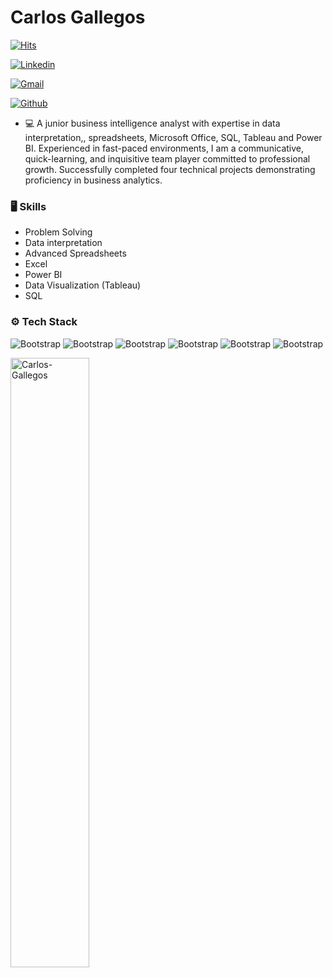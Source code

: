 # Carlos Gallegos

[![Hits](https://hits.seeyoufarm.com/api/count/incr/badge.svg?url=https%3A%2F%2Fgithub.com%2FCarlos-Gallegos%2FCarlos-Gallegos&count_bg=%2379C83D&title_bg=%23555555&icon=&icon_color=%23E7E7E7&title=Profile+Views&edge_flat=false)](https://hits.seeyoufarm.com)

[![Linkedin](https://img.shields.io/badge/-LinkedIn-blue?style=flat&logo=Linkedin&logoColor=white)](https://www.linkedin.com/in/carlosandresgallegos/)

[![Gmail](https://img.shields.io/badge/-Gmail-c14438?style=flat&logo=Gmail&logoColor=white)](mailto:carlitosgallegos@gmail.com)

[![Github](https://img.shields.io/github/followers/Carlos-Gallegos?label=Follow&style=social)](https://github.com/Carlos-Gallegos)

- 💻 A junior business intelligence analyst with expertise in data interpretation,, spreadsheets, Microsoft Office, SQL, Tableau and Power BI. Experienced in fast-paced environments, I am a communicative, quick-learning, and inquisitive team player committed to professional growth. Successfully completed four technical projects demonstrating proficiency in business analytics.


### 🖥 Skills

- Problem Solving 
- Data interpretation
- Advanced Spreadsheets
- Excel 
- Power BI
- Data Visualization (Tableau) 
- SQL 
### ⚙️ Tech Stack

![Bootstrap](https://img.shields.io/badge/-Power%20BI-05122A?style=plastic&logo=Power-BI&color=353535) ![Bootstrap](https://img.shields.io/badge/-Tableau-05122A?style=plastic&logo=Tableau&color=353535) ![Bootstrap](https://img.shields.io/badge/-Google%20Sheets-05122A?style=plastic&logo=Google-Sheets&color=353535) ![Bootstrap](https://img.shields.io/badge/-Microsoft%20Excel-05122A?style=plastic&logo=Microsoft-Excel&color=353535) ![Bootstrap](https://img.shields.io/badge/-Microsoft%20PowerPoint-05122A?style=plastic&logo=Microsoft-PowerPoint&color=353535) ![Bootstrap](https://img.shields.io/badge/-PostgreSQL-05122A?style=plastic&logo=PostgreSQL&color=353535)

<div>
  <img width="50%"  src="https://github-readme-streak-stats.herokuapp.com/?user=Carlos-Gallegos&" alt="Carlos-Gallegos" />
</div>

